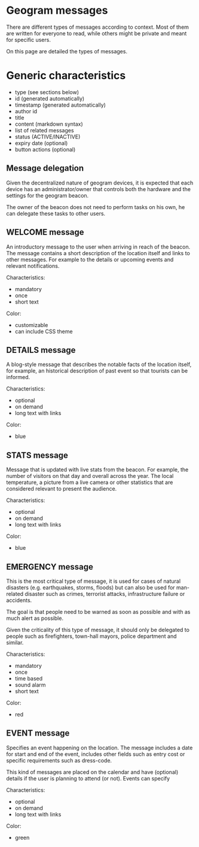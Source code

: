 # Geogram messages

There are different types of messages according to context.
Most of them are written for everyone to read, while others
might be private and meant for specific users.

On this page are detailed the types of messages.

# Generic characteristics

+ type (see sections below)
+ id (generated automatically)
+ timestamp (generated automatically)
+ author id
+ title
+ content (markdown syntax)
+ list of related messages
+ status (ACTIVE/INACTIVE)
+ expiry date (optional)
+ button actions (optional)


## Message delegation

Given the decentralized nature of geogram devices, it is
expected that each device has an administrator/owner that
controls both the hardware and the settings for the
geogram beacon.

The owner of the beacon does not need to perform tasks
on his own, he can delegate these tasks to other users.


## WELCOME message

An introductory message to the user when arriving in reach of
the beacon. The message contains a short description of the
location itself and links to other messages. For example to
the details or upcoming events and relevant notifications.

Characteristics:
+ mandatory
+ once
+ short text

Color:
+ customizable
+ can include CSS theme


## DETAILS message

A blog-style message that describes the notable facts of the
location itself, for example, an historical description of
past event so that tourists can be informed.

Characteristics:
+ optional
+ on demand
+ long text with links

Color:
+ blue

## STATS message

Message that is updated with live stats from the beacon.
For example, the number of visitors on that day and overall across
the year. The local temperature, a picture from a live camera or
other statistics that are considered relevant to present the
audience.

Characteristics:
+ optional
+ on demand
+ long text with links

Color:
+ blue


## EMERGENCY message

This is the most critical type of message, it is used for
cases of natural disasters (e.g. earthquakes, storms, floods)
but can also be used for man-related disaster such as crimes,
terrorist attacks, infrastructure failure or accidents.

The goal is that people need to be warned as soon as possible
and with as much alert as possible.

Given the criticality of this type of message, it should only
be delegated to people such as firefighters, town-hall mayors,
police department and similar.

Characteristics:
+ mandatory
+ once
+ time based
+ sound alarm
+ short text

Color:
+ red


## EVENT message

Specifies an event happening on the location.
The message includes a date for start and end of the
event, includes other fields such as entry cost or
specific requirements such as dress-code.

This kind of messages are placed on the calendar
and have (optional) details if the user is planning
to attend (or not). Events can specify

Characteristics:
+ optional
+ on demand
+ long text with links

Color:
+ green